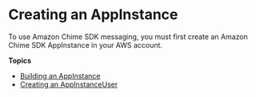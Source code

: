 # Creating an AppInstance<a name="create-app-instance"></a>

To use Amazon Chime SDK messaging, you must first create an Amazon Chime SDK AppInstance in your AWS account\.

**Topics**
+ [Building an AppInstance](app-instance-steps.md)
+ [Creating an AppInstanceUser](create-app-instance-user.md)